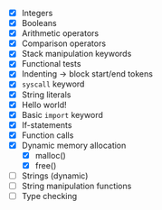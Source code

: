 - [x] Integers
- [x] Booleans
- [x] Arithmetic operators
- [x] Comparison operators
- [x] Stack manipulation keywords
- [x] Functional tests
- [x] Indenting -> block start/end tokens
- [x] `syscall` keyword
- [x] String literals
- [x] Hello world!
- [x] Basic `import` keyword
- [x] If-statements
- [x] Function calls
- [x] Dynamic memory allocation
  - [x] malloc()
  - [x] free()
- [ ] Strings (dynamic)
- [ ] String manipulation functions
- [ ] Type checking
